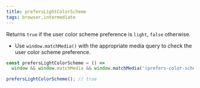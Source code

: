 ```yaml
---
title: prefersLightColorScheme
tags: browser,intermediate
---
```


Returns `true` if the user color scheme preference is `light`, `false` otherwise.

- Use `window.matchMedia()` with the appropriate media query to check the user color scheme preference.

```js
const prefersLightColorScheme = () =>
  window && window.matchMedia && window.matchMedia('(prefers-color-scheme: light)').matches;
```

```js
prefersLightColorScheme(); // true
```
